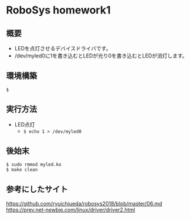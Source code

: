 RoboSys homework1
===

## 概要
* LEDを点灯させるデバイスドライバです。  
* /dev/myled0に1を書き込むとLEDが光り0を書き込むとLEDが消灯します。

## 環境構築
```
$ 
```

## 実行方法
* LED点灯
  * `$ echo 1 > /dev/myled0`

## 後始末
```
$ sudo rmmod myled.ko
$ make clean
```

## 参考にしたサイト
https://github.com/ryuichiueda/robosys2018/blob/master/06.md  
https://prev.net-newbie.com/linux/driver/driver2.html
